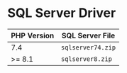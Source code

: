 # SQL Server Driver

| **PHP Version** | **SQL Server File**     |
|-----------------|-------------------------|
| 7.4             | `sqlserver74.zip`       |
| >= 8.1             | `sqlserver8.zip`        |
